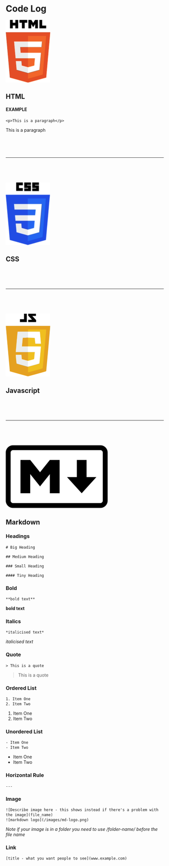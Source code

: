 # Code Log

![html logo](/images/html-logo.png)
## HTML
<!-- Log new HTML here. Use a code block (the three to show what it looks like as code -->

#### EXAMPLE
```
<p>This is a paragraph</p>
```
<p>This is a paragraph</p>


<br>
<br>
<br>

---

<br>
<br>
<br>

![css logo](/images/css-logo.png)
## CSS

<br>
<br>
<br>

---

<br>
<br>
<br>

![javascript logo](/images/js.png)
## Javascript

<br>
<br>
<br>

---

<br>
<br>
<br>

![markdown logo](/images/markdown-logo.png)
## Markdown

### Headings
```
# Big Heading
```
```
## Medium Heading
```
```
### Small Heading
```
```
#### Tiny Heading
```

### Bold
```
**bold text**
```
**bold text**

### Italics
```
*italicised text*
```
*italicised text*

### Quote
```
> This is a quote
```
> This is a quote

### Ordered List
```
1. Item One
2. Item Two
```
1. Item One
2. Item Two

### Unordered List
```
- Item One
- Item Two
```
- Item One
- Item Two

### Horizontal Rule
```
---
```

### Image
```
![Describe image here - this shows instead if there's a problem with the image](file_name)
![markdown logo](/images/md-logo.png)
```
*Note if your image is in a folder you need to use /folder-name/ before the file name*

### Link
```
[title - what you want people to see](www.example.com)
```
